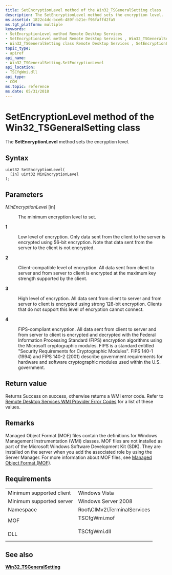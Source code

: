 ```yaml
---
title: SetEncryptionLevel method of the Win32_TSGeneralSetting class
description: The SetEncryptionLevel method sets the encryption level.
ms.assetid: 1822c4dc-bce6-489f-b21e-f96faffd2fa5
ms.tgt_platform: multiple
keywords:
- SetEncryptionLevel method Remote Desktop Services
- SetEncryptionLevel method Remote Desktop Services , Win32_TSGeneralSetting class
- Win32_TSGeneralSetting class Remote Desktop Services , SetEncryptionLevel method
topic_type:
- apiref
api_name:
- Win32_TSGeneralSetting.SetEncryptionLevel
api_location:
- TSCfgWmi.dll
api_type:
- COM
ms.topic: reference
ms.date: 05/31/2018
---
```


# SetEncryptionLevel method of the Win32\_TSGeneralSetting class

The **SetEncryptionLevel** method sets the encryption level.

## Syntax


```mof
uint32 SetEncryptionLevel(
  [in] uint32 MinEncryptionLevel
);
```



## Parameters

<dl> <dt>

*MinEncryptionLevel* \[in\]
</dt> <dd>

The minimum encryption level to set.

<dt>

<span id="1"></span>

<span id="1"></span>**1**


</dt> <dd>

Low level of encryption. Only data sent from the client to the server is encrypted using 56-bit encryption. Note that data sent from the server to the client is not encrypted.

</dd> <dt>

<span id="2"></span>

<span id="2"></span>**2**


</dt> <dd>

Client-compatible level of encryption. All data sent from client to server and from server to client is encrypted at the maximum key strength supported by the client.

</dd> <dt>

<span id="3"></span>

<span id="3"></span>**3**


</dt> <dd>

High level of encryption. All data sent from client to server and from server to client is encrypted using strong 128-bit encryption. Clients that do not support this level of encryption cannot connect.

</dd> <dt>

<span id="4"></span>

<span id="4"></span>**4**


</dt> <dd>

FIPS-compliant encryption. All data sent from client to server and from server to client is encrypted and decrypted with the Federal Information Processing Standard (FIPS) encryption algorithms using the Microsoft cryptographic modules. FIPS is a standard entitled "Security Requirements for Cryptographic Modules". FIPS 140-1 (1994) and FIPS 140-2 (2001) describe government requirements for hardware and software cryptographic modules used within the U.S. government.

</dd> </dl> </dd> </dl>

## Return value

Returns Success on success, otherwise returns a WMI error code. Refer to [Remote Desktop Services WMI Provider Error Codes](terminal-services-wmi-provider-error-codes.md) for a list of these values.

## Remarks

Managed Object Format (MOF) files contain the definitions for Windows Management Instrumentation (WMI) classes. MOF files are not installed as part of the Microsoft Windows Software Development Kit (SDK). They are installed on the server when you add the associated role by using the Server Manager. For more information about MOF files, see [Managed Object Format (MOF)](/windows/desktop/WmiSdk/managed-object-format--mof-).

## Requirements



|                                     |                                                                                         |
|-------------------------------------|-----------------------------------------------------------------------------------------|
| Minimum supported client<br/> | Windows Vista<br/>                                                                |
| Minimum supported server<br/> | Windows Server 2008<br/>                                                          |
| Namespace<br/>                | Root\\CIMv2\\TerminalServices<br/>                                                |
| MOF<br/>                      | <dl> <dt>TSCfgWmi.mof</dt> </dl> |
| DLL<br/>                      | <dl> <dt>TSCfgWmi.dll</dt> </dl> |



## See also

<dl> <dt>

[**Win32\_TSGeneralSetting**](win32-tsgeneralsetting.md)
</dt> </dl>

 

